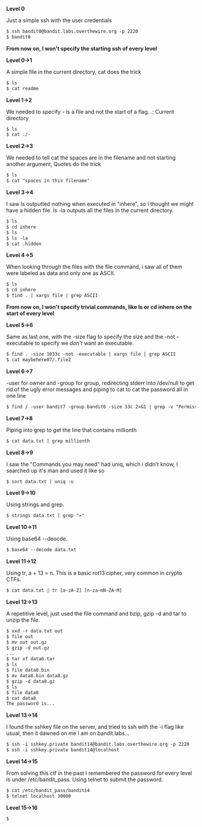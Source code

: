 **Level 0**

Just a simple ssh with the user credentials
```diff
$ ssh bandit0@bandit.labs.overthewire.org -p 2220
$ bandit0
```

**From now on, I won't specify the starting ssh of every level**

**Level 0->1**

A simple file in the current directory, cat does the trick
```diff
$ ls
$ cat readme
```

**Level 1->2**

We needed to specify - is a file and not the start of a flag.
.: Current directory
```diff
$ ls
$ cat ./-
```

**Level 2->3**

We needed to tell cat the spaces are in the filename and not starting another argument, Quotes do the trick
```diff
$ ls
$ cat "spaces in this filename"
```

**Level 3->4**

I saw ls outputted nothing when executed in "inhere", so I thought we might have a hidden file. ls -la outputs all the files in the current directory.
```diff
$ ls
$ cd inhere
$ ls
$ ls -la
$ cat .hidden
```

**Level 4->5**

When looking through the files with the file command, i saw all of them were labeled as data and only one as ASCII.
```diff
$ ls
$ cd inhere
$ find . | xargs file | grep ASCII
```

**From now on, I won't specify trivial commands, like ls or cd inhere on the start of every level**

**Level 5->6**

Same as last one, with the -size flag to specify the size and the -not -executable to specify we *don't* want an executable.
```diff
$ find . -size 1033c -not -executable | xargs file | grep ASCII
$ cat maybehere07/.file2
```

**Level 6->7**

-user for owner and -group for group, redirecting stderr into /dev/null to get rid of the ugly error messages and piping to cat to cat the password all in one line
```diff
$ find / -user bandit7 -group bandit6 -size 33c 2>&1 | grep -v "Permission denied" | grep -v "No such" | xargs cat
```

**Level 7->8**

Piping into grep to get the line that contains millionth
```diff
$ cat data.txt | grep millionth
```

**Level 8->9**

I saw the "Commands you may need" had uniq, which i didn't know, I searched up it's man and used it like so
```diff
$ sort data.txt | uniq -u
```

**Level 9->10**

Using strings and grep.
```diff
$ strings data.txt | grep "="
```

**Level 10->11**

Using base64 --deocde.
```diff
$ base64 --decode data.txt 
```

**Level 11->12**

Using tr, a + 13 = n.
This is a basic rot13 cipher, very common in crypto CTFs.
```diff
$ cat data.txt | tr [a-zA-Z] [n-za-mN-ZA-M]
```

**Level 12->13**

A repetitive level, just used the file command and bzip, gzip -d and tar to unzip the file.
```diff
$ xxd -r data.txt out
$ file out
$ mv out out.gz
$ gzip -d out.gz
...
$ tar xf data6.tar
$ ls
$ file data8.bin
$ mv data8.bin data8.gz
$ gzip -d data8.gz
$ ls
$ file data8
$ cat data8
The password is...
```

**Level 13->14**

I found the sshkey file on the server, and tried to ssh with the -i flag like usual, then it dawned on me I am on bandit.labs... 
```diff
$ ssh -i sshkey.private bandit14@bandit.labs.overthewire.org -p 2220
$ ssh -i sshkey.private bandit14@localhost
```

**Level 14->15**

From solving this ctf in the past I remembered the password for every level is under /etc/bandit_pass. Using telnet to submit the password.
```diff
$ cat /etc/bandit_pass/bandit14
$ telnet localhost 30000
```

**Level 15->16**


```diff
$ 
```